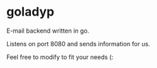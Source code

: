 # goladyp  

E-mail backend written in go.  

Listens on port 8080 and sends information for us.  

Feel free to modify to fit your needs (:
